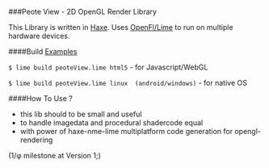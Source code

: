 ###Peote View - 2D OpenGL Render Library

This Library is written in [Haxe](http://haxe.org). Uses [OpenFl/Lime](http://www.openfl.org/documentation/setup/install-haxe/)
to run on multiple hardware devices.


####Build [Examples](http://maitag.github.io/peote-view/examples/example_01.html)

`$ lime build peoteView.lime html5` - for Javascript/WebGL

`$ lime build peoteView.lime linux  (android/windows)` - for native OS


####How To Use ?

- this lib should to be small and useful
- to handle imagedata and procedural shadercode equal
- with power of haxe-nme-lime multiplatform code generation for opengl-rendering

(1/φ milestone at Version 1;)
